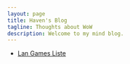 ```yaml
---
layout: page
title: Haven's Blog
tagline: Thoughts about WoW
description: Welcome to my mind blog.
---
```


<!---

- [Entry #1: Hunter sound effects](pages/Blog1.html)

- [Entry #2: The clunky trinity: Azerite Traits, Essences, Corruption](pages/Blog2.html)

-->

- [Lan Games Liste](pages/LanGames.html)
